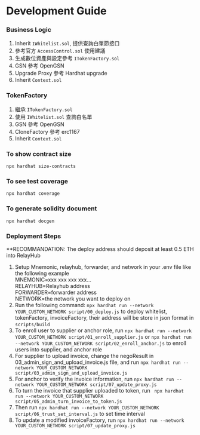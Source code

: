 # Development Guide

### Business Logic
1. Inherit `IWhitelist.sol`, 提供查詢白單節接口
2. 參考官方 `AccessControl.sol` 使用建議
3. 生成數位資產與設定參考 `ITokenFactory.sol`
4. GSN 參考 OpenGSN
5. Upgrade Proxy 參考 Hardhat upgrade
6. Inherit `Context.sol`

### TokenFactory
1. 繼承 `ITokenFactory.sol` 
2. 使用 `IWhitelist.sol` 查詢白名單
3. GSN 參考 OpenGSN
4. CloneFactory 參考 erc1167
5. Inherit `Context.sol`

### To show contract size
`npx hardhat size-contracts`

### To see test coverage
`npx hardhat coverage`

### To generate solidity document
`npx hardhat docgen`

### Deployment Steps
**RECOMMANDATION: The deploy address should deposit at least 0.5 ETH into RelayHub
1. Setup Mnemonic, relayhub, forwarder, and network in your .env file like the following example</br>
MNEMONIC=xxx xxx xxx xxx...</br>
RELAYHUB=Relayhub address</br>
FORWARDER=forwarder address</br>
NETWORK=the network you want to deploy on</br>
2. Run the following command: `npx hardhat run --network YOUR_CUSTOM_NETWORK script/00_deploy.js` to deploy whitelist, tokenFactory, invoiceFactory, their address will be store in json format in `scripts/build` 
3. To enroll user to supplier or anchor role, run `npx hardhat run --network YOUR_CUSTOM_NETWORK script/01_enroll_supplier.js` or `npx hardhat run --network YOUR_CUSTOM_NETWORK script/02_enroll_anchor.js` to enroll users into supplier, and anchor role
4. For supplier to upload invoice, change the negoResult in 03_admin_sign_and_upload_invoice.js file, and run `npx hardhat run --network YOUR_CUSTOM_NETWORK script/03_admin_sign_and_upload_invoice.js`
5. For anchor to verify the invoice information, run `npx hardhat run --network YOUR_CUSTOM_NETWORK script/07_update_proxy.js`
6. To turn the invoice that supplier uploaded to token, run ` npx hardhat run --network YOUR_CUSTOM_NETWORK script/05_admin_turn_invoice_to_token.js`
7. Then run `npx hardhat run --network YOUR_CUSTOM_NETWORK script/06_trust_set_interval.js` to set time interval
8. To update a modified invoiceFactory, run `npx hardhat run --network YOUR_CUSTOM_NETWORK script/07_update_proxy.js`
